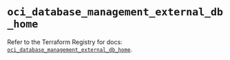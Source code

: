 # `oci_database_management_external_db_home`

Refer to the Terraform Registry for docs: [`oci_database_management_external_db_home`](https://registry.terraform.io/providers/hashicorp/oci/7.19.0/docs/resources/database_management_external_db_home).

